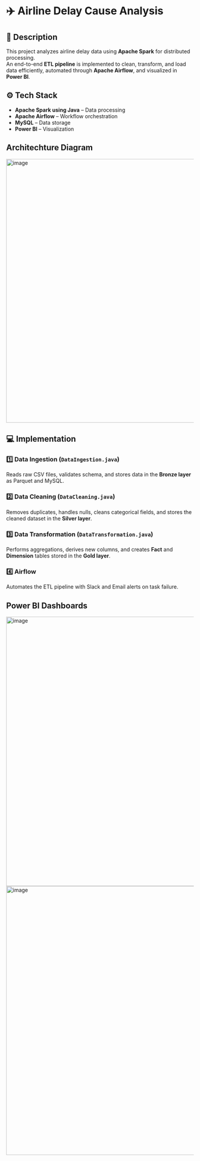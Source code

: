 # ✈️ Airline Delay Cause Analysis

## 📘 Description
This project analyzes airline delay data using **Apache Spark** for distributed processing.  
An end-to-end **ETL pipeline** is implemented to clean, transform, and load data efficiently, automated through **Apache Airflow**, and visualized in **Power BI**.

## ⚙️ Tech Stack
- **Apache Spark using Java** – Data processing  
- **Apache Airflow** – Workflow orchestration  
- **MySQL** – Data storage  
- **Power BI** – Visualization

## Architechture Diagram
<img width="1422" height="707" alt="image" src="https://github.com/user-attachments/assets/4b0d71e5-77dd-42c7-b1b1-426aef278d87" />


## 💻 Implementation
### 1️⃣ Data Ingestion (`DataIngestion.java`)
Reads raw CSV files, validates schema, and stores data in the **Bronze layer** as Parquet and MySQL.

### 2️⃣ Data Cleaning (`DataCleaning.java`)
Removes duplicates, handles nulls, cleans categorical fields, and stores the cleaned dataset in the **Silver layer**.

### 3️⃣ Data Transformation (`DataTransformation.java`)
Performs aggregations, derives new columns, and creates **Fact** and **Dimension** tables stored in the **Gold layer**.

### 4️⃣ Airflow
Automates the ETL pipeline with Slack and Email alerts on task failure.

## Power BI Dashboards
<img width="1500" height="722" alt="image" src="https://github.com/user-attachments/assets/80781ad8-ddb8-4b17-bdec-5441eaa24a50" />
<img width="1500" height="721" alt="image" src="https://github.com/user-attachments/assets/181e1c16-f199-49b6-902c-20c0f5386891" />


